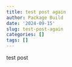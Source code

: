 ```yaml
---
title: test post again
author: Package Build
date: '2024-09-15'
slug: test-post-again
categories: []
tags: []
---
```


test post 
